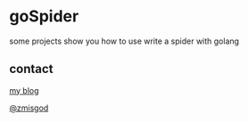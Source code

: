 # goSpider

some projects show you how to use write a spider with golang

## contact

[my blog](https://zmis.me/user/zmisgod)

[@zmisgod](https://weibo.com/zmisgod)